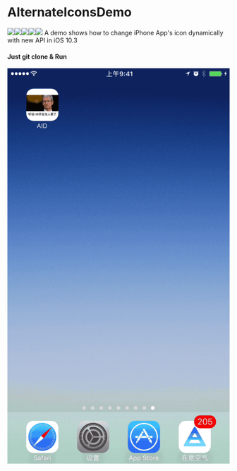 # AlternateIconsDemo
![](https://img.shields.io/badge/Language-Objective--C-blue.svg)![](https://img.shields.io/badge/platform-iOS-blue.svg)![](https://img.shields.io/badge/iOS-10.3-blue.svg)![](https://img.shields.io/badge/Xcode-8.3-blue.svg)![](https://img.shields.io/badge/license-MIT-blue.svg)
A demo shows how to change iPhone App's icon dynamically with new API in iOS 10.3
#### Just git clone & Run
![demo](demo.gif)


